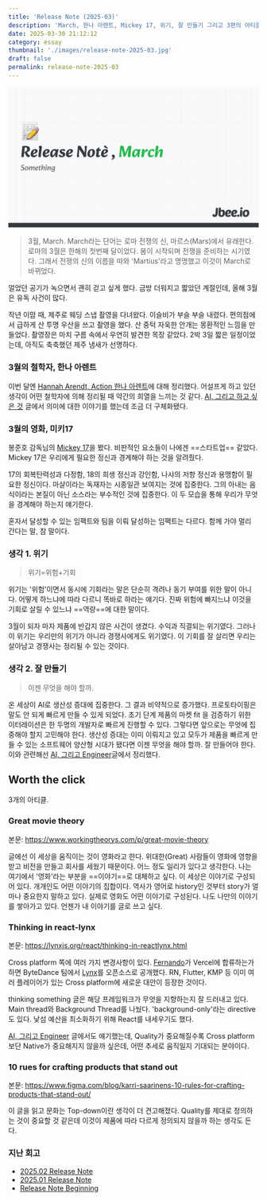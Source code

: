 ```yaml
---
title: 'Release Note (2025-03)'
description: 'March, 한나 아렌트, Mickey 17, 위기, 잘 만들기 그리고 3편의 아티클.'
date: 2025-03-30 21:12:12
category: essay
thumbnail: './images/release-note-2025-03.jpg'
draft: false
permalink: release-note-2025-03
---
```


![](./images/release-note-2025-03.jpg)
>3월, March. March라는 단어는 로마 전쟁의 신, 마르스(Mars)에서 유래한다. 로마의 3월은 한해의 첫번째 달이었다. 봄이 시작되며 전쟁을 준비하는 시기였다. 그래서 전쟁의 신의 이름을 따와 'Martius'라고 명명했고 이것이 March로 바뀌었다.
 
얼었던 공기가 녹으면서 괜히 걷고 싶게 했다. 금방 더워지고 짧았던 계절인데, 올해 3월은 유독 사건이 많다.

작년 이맘 때, 제주로 웨딩 스냅 촬영을 다녀왔다. 이슬비가 부슬 부슬 내렸다. 편의점에서 급하게 산 투명 우산을 쓰고 촬영을 했다. 산 중턱 자욱한 안개는 몽환적인 느낌을 만들었다. 촬영장은 마치 구름 속에서 우연히 발견한 목장 같았다. 2박 3일 짧은 일정이었는데, 아직도 축축했던 제주 냄새가 선명하다.

### 3월의 철학자, 한나 아렌트

이번 달엔 [Hannah Arendt, Action 한나 아렌트](https://jbee.io/articles/philosophy/hannah-arendt)에 대해 정리했다. 어설프게 하고 있던 생각이 어떤 철학자에 의해 정리될 때 약간의 희열을 느끼는 것 같다. [AI, 그리고 하고 싶은 것](https://jbee.io/articles/essay/what-i-want-to-do-and-ai) 글에서 의미에 대한 이야기를 했는데 조금 더 구체화됐다.

### 3월의 영화, 미키17
봉준호 감독님의 [Mickey 17](https://en.wikipedia.org/wiki/Mickey_17)을 봤다. 비판적인 요소들이 나에겐 ==스타트업== 같았다. Mickey 17은 우리에게 필요한 정신과 경계해야 하는 것을 알려줬다.

17의 회복탄력성과 다정함, 18의 희생 정신과 강인함, 나샤의 저항 정신과 용맹함이 필요한 정신이다. 마샬이라는 독재자는 시종일관 보여지는 것에 집중한다. 그의 아내는 음식이라는 본질이 아닌 소스라는 부수적인 것에 집중한다. 이 두 모습을 통해 우리가 무엇을 경계해야 하는지 얘기한다.

혼자서 달성할 수 있는 임팩트와 팀을 이뤄 달성하는 임팩트는 다르다. 함께 가야 멀리 간다는 말, 참 말이다.


### 생각 1. 위기
> 위기=위험+기회

위기는 '위험'이면서 동시에 기회라는 말은 단순히 격려나 동기 부여를 위한 말이 아니다. 어떻게 하느냐에 따라 다르니 똑바로 하라는 얘기다. 진짜 위험에 빠지느냐 이것을 기회로 살릴 수 있느냐 ==역량==에 대한 말이다.

3월이 되자 마자 제품에 반갑지 않은 사건이 생겼다. 수익과 직결되는 위기였다. 그러나 이 위기는 우리만의 위기가 아니라 경쟁사에게도 위기였다. 이 기회를 잘 살리면 우리는 살아남고 경쟁사는 정리될 수 있는 것이다.

### 생각 2. 잘 만들기
> 이젠 무엇을 해야 할까.

온 세상이 AI로 생산성 증대에 집중한다. 그 결과 비약적으로 증가했다. 프로토타이핑은 말도 안 되게 빠르게 만들 수 있게 되었다. 초기 단계 제품의 마켓 fit 을 검증하기 위한 이터레이션은 한 두명의 개발자로 빠르게 진행할 수 있다. 그렇다면 앞으로는 무엇에 집중해야 할지 고민해야 한다. 생산성 증대는 이미 이뤄지고 있고 모두가 제품을 빠르게 만들 수 있는 소프트웨어 양산형 시대가 됐다면 이젠 무엇을 해야 할까. 잘 만들어야 한다. 이와 관련해선 [AI, 그리고 Engineer](https://jbee.io/articles/essay/ai-and-engineer)글에서 정리했다.

## Worth the click

3개의 아티클.

### Great movie theory
본문: https://www.workingtheorys.com/p/great-movie-theory

글에선 이 세상을 움직이는 것이 영화라고 한다. 위대한(Great) 사람들이 영화에 영향을 받고 비전을 만들고 회사를 세웠기 때문이다. 어느 정도 일리가 있다고 생각한다. 나는 여기에서 '영화'라는 부분을 ==이야기==로 대체하고 싶다. 이 세상은 이야기로 구성되어 있다. 개개인도 어떤 이야기의 집합이다. 역사가 영어로 history인 것부터 story가 얼마나 중요한지 말하고 있다. 실제로 영화도 어떤 이야기로 구성된다. 나도 나만의 이야기를 쌓아가고 있다. 언젠가 내 이야기를 글로 쓰고 싶다.

### Thinking in react-lynx
본문: https://lynxjs.org/react/thinking-in-reactlynx.html

Cross platform 쪽에 여러 가지 변경사항이 있다. [Fernando](https://github.com/nandorojo)가 Vercel에 합류하는가 하면 ByteDance 팀에서 [Lynx](https://github.com/lynx-family/lynx)를 오픈소스로 공개했다. RN, Flutter, KMP 등 이미 여러 플레이어가 있는 Cross platform에 새로운 대안이 등장한 것이다.

thinking something 글은 해당 프레임워크가 무엇을 지향하는지 잘 드러내고 있다. Main thread와 Background Thread를 나눴다. 'background-only'라는 directive도 있다. 낯섬 예산을 최소화하기 위해 React를 내세우기도 했다.

[AI, 그리고 Engineer](https://jbee.io/articles/essay/ai-and-engineer) 글에서도 얘기했는데, Quality가 중요해질수록 Cross platform 보단 Native가 중요해지지 않을까 싶은데, 어떤 추세로 움직일지 기대되는 분야이다.

### 10 rues for crafting products that stand out
본문: https://www.figma.com/blog/karri-saarinens-10-rules-for-crafting-products-that-stand-out/

이 글을 읽고 문화는 Top-down이란 생각이 더 견고해졌다. Quality를 제대로 정의하는 것이 중요할 것 같은데 이것이 제품에 따라 다르게 정의되지 않을까 하는 생각도 든다.

### 지난 회고
- [2025.02 Release Note](https://jbee.io/articles/essay/release-note-2025-02)
- [2025.01 Release Note](https://jbee.io/articles/essay/release-note-2025-01)
- [Release Note Beginning](https://jbee.io/articles/essay/about-release-note)
